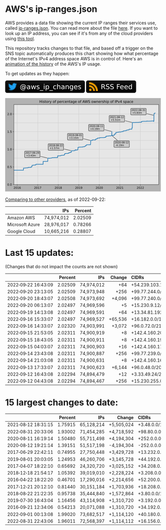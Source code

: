 # AWS's ip-ranges.json

AWS provides a data file showing the current IP ranges their
services use, called [ip-ranges.json](https://ip-ranges.amazonaws.com/ip-ranges.json).
You can read more about the file [here](https://docs.aws.amazon.com/general/latest/gr/aws-ip-ranges.html).
If you want to look up an IP address, you can see if it's from any of the cloud providers using [this tool](https://seligman.github.io/cloud-ips/).

This repository tracks changes to that file, and based off a trigger on the SNS topic 
automatically produces this chart showing how what percentage of the Internet's IPv4 
address space AWS is in control of.  Here's an 
[animation of the history](https://youtu.be/Su25yl7eol8) of the AWS's IP usage.

To get updates as they happen:

[![@aws_ip_changes on twitter](images/twitter_badge.svg)](https://twitter.com/aws_ip_changes) [![RSS Icon](images/rss_badge.svg)](https://raw.githubusercontent.com/seligman/aws-ip-ranges/master/rss.xml)

![History of AWS](history_count.svg)

[Comparing to other providers](https://github.com/seligman/cloud_sizes), as of 2022-09-22:

| | IPs | Percent |
| --- | ---: | ---: |
| Amazon AWS | 74,974,012 | 2.02509 |
| Microsoft Azure | 28,976,017 | 0.78266 |
| Google Cloud | 10,665,216 | 0.28807 |


# Last 15 updates:

(Changes that do not impact the counts are not shown)

| | Percent | IPs | Change | CIDRs |
| :--- | ---: | ---: | ---: | :--- |
| 2022&#8209;09&#8209;22&nbsp;16:43:09 | 2.02509 | 74,974,012 | +64 | +54.239.103.128/26 |
| 2022&#8209;09&#8209;20&nbsp;23:13:05 | 2.02509 | 74,973,948 | +256 | +99.77.244.0/24 |
| 2022&#8209;09&#8209;20&nbsp;18:43:07 | 2.02508 | 74,973,692 | +4,096 | +99.77.240.0/22,&nbsp;+99.77.234.0/23,&nbsp;+99.77.236.0/23,&nbsp;... |
| 2022&#8209;09&#8209;20&nbsp;06:13:07 | 2.02497 | 74,969,596 | +5 | +15.230.9.12/30,&nbsp;+15.230.9.248/32 |
| 2022&#8209;09&#8209;19&nbsp;14:13:08 | 2.02497 | 74,969,591 | +64 | +13.34.81.192/26 |
| 2022&#8209;09&#8209;16&nbsp;15:33:07 | 2.02497 | 74,969,527 | +65,536 | +16.182.0.0/16 |
| 2022&#8209;09&#8209;16&nbsp;14:33:07 | 2.02320 | 74,903,991 | +3,072 | +96.0.72.0/21,&nbsp;+96.0.80.0/22 |
| 2022&#8209;09&#8209;15&nbsp;21:53:05 | 2.02311 | 74,900,919 | +8 | +142.4.160.200/29 |
| 2022&#8209;09&#8209;15&nbsp;18:43:05 | 2.02311 | 74,900,911 | +8 | +142.4.160.192/29 |
| 2022&#8209;09&#8209;15&nbsp;04:03:07 | 2.02311 | 74,900,903 | +16 | +142.4.160.176/28 |
| 2022&#8209;09&#8209;14&nbsp;23:43:08 | 2.02311 | 74,900,887 | +256 | +99.77.239.0/24 |
| 2022&#8209;09&#8209;14&nbsp;21:03:08 | 2.02311 | 74,900,631 | +8 | +142.4.160.168/29 |
| 2022&#8209;09&#8209;13&nbsp;17:33:07 | 2.02311 | 74,900,623 | +6,144 | +96.0.48.0/20,&nbsp;+96.0.64.0/21 |
| 2022&#8209;09&#8209;12&nbsp;16:43:08 | 2.02294 | 74,894,479 | +12 | +3.33.49.24/29,&nbsp;+52.46.189.120/30 |
| 2022&#8209;09&#8209;12&nbsp;04:43:08 | 2.02294 | 74,894,467 | +256 | +15.230.255.0/24 |


# 15 largest changes to date:

| | Percent | IPs | Change | CIDRs |
| :--- | ---: | ---: | ---: | :--- |
| 2021&#8209;08&#8209;12&nbsp;18:31:15 | 1.75915 | 65,128,214 | +5,505,024 | +3.48.0.0/12,&nbsp;+35.96.0.0/12,&nbsp;+3.152.0.0/13,&nbsp;... |
| 2022&#8209;08&#8209;31&nbsp;20:33:06 | 1.93002 | 71,454,285 | +4,718,592 | +98.80.0.0/12,&nbsp;+184.32.0.0/12,&nbsp;+13.184.0.0/13,&nbsp;... |
| 2020&#8209;08&#8209;11&nbsp;16:19:14 | 1.50480 | 55,711,498 | +4,194,304 | +252.0.0.0/10 |
| 2020&#8209;08&#8209;12&nbsp;19:21:14 | 1.39151 | 51,517,198 | -4,194,304 | -252.0.0.0/10 |
| 2017&#8209;06&#8209;29&nbsp;22:42:11 | 0.74955 | 27,750,448 | +3,429,728 | +13.232.0.0/13,&nbsp;+34.240.0.0/13,&nbsp;+35.168.0.0/13,&nbsp;... |
| 2019&#8209;08&#8209;01&nbsp;20:03:05 | 1.24953 | 46,260,706 | +3,145,728 | +44.192.0.0/10,&nbsp;-3.192.0.0/12 |
| 2017&#8209;04&#8209;07&nbsp;18:22:10 | 0.65692 | 24,320,720 | +3,025,152 | +34.208.0.0/12,&nbsp;+34.224.0.0/12,&nbsp;+13.58.0.0/15,&nbsp;... |
| 2018&#8209;12&#8209;18&nbsp;21:54:17 | 1.05392 | 39,019,010 | +2,228,224 | +3.208.0.0/12,&nbsp;+3.224.0.0/12,&nbsp;+13.48.0.0/15 |
| 2016&#8209;04&#8209;22&nbsp;18:22:20 | 0.46701 | 17,290,016 | +2,214,656 | +52.200.0.0/13,&nbsp;+52.208.0.0/13,&nbsp;+52.36.0.0/14,&nbsp;... |
| 2017&#8209;12&#8209;21&nbsp;20:12:10 | 0.81440 | 30,151,184 | +1,703,936 | +18.208.0.0/13,&nbsp;+18.204.0.0/14,&nbsp;+18.224.0.0/14,&nbsp;... |
| 2018&#8209;08&#8209;22&nbsp;21:22:35 | 0.95738 | 35,444,840 | +1,572,864 | +3.80.0.0/12,&nbsp;+3.16.0.0/14,&nbsp;+3.40.0.0/14 |
| 2019&#8209;07&#8209;30&nbsp;16:43:04 | 1.16456 | 43,114,908 | +1,310,720 | +3.192.0.0/12,&nbsp;+15.222.0.0/15,&nbsp;+15.236.0.0/15 |
| 2016&#8209;09&#8209;21&nbsp;12:34:06 | 0.54213 | 20,071,088 | +1,310,720 | +34.192.0.0/12,&nbsp;+35.156.0.0/14,&nbsp;+52.219.68.0/22,&nbsp;... |
| 2022&#8209;09&#8209;01&nbsp;00:13:08 | 1.99020 | 73,682,517 | +1,114,120 | +40.180.0.0/15,&nbsp;+54.6.0.0/15,&nbsp;+54.20.0.0/15,&nbsp;... |
| 2022&#8209;08&#8209;31&nbsp;22:43:06 | 1.96011 | 72,568,397 | +1,114,112 | +16.156.0.0/14,&nbsp;+16.176.0.0/14,&nbsp;+40.164.0.0/14,&nbsp;... |
